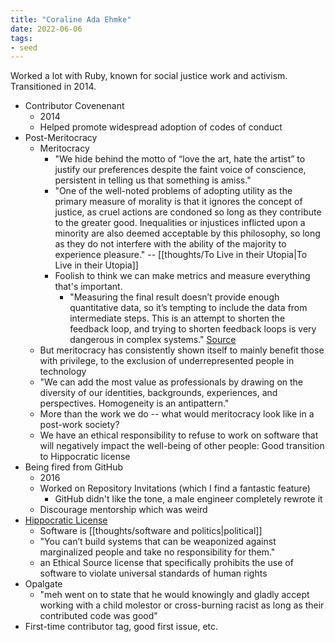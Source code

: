 ```yaml
---
title: "Coraline Ada Ehmke"
date: 2022-06-06
tags:
- seed
---
```


Worked a lot with Ruby, known for social justice work and activism. Transitioned in 2014.

- Contributor Covenenant
	- 2014
	- Helped promote widespread adoption of codes of conduct
- Post-Meritocracy
	- Meritocracy
		- "We hide behind the motto of “love the art, hate the artist” to justify our preferences despite the faint voice of conscience, persistent in telling us that something is amiss."
		- "One of the well-noted problems of adopting utility as the primary measure of morality is that it ignores the concept of justice, as cruel actions are condoned so long as they contribute to the greater good. Inequalities or injustices inflicted upon a minority are also deemed acceptable by this philosophy, so long as they do not interfere with the ability of the majority to experience pleasure." -- [[thoughts/To Live in their Utopia|To Live in their Utopia]]
		- Foolish to think we can make metrics and measure everything that's important.
			- "Measuring the final result doesn’t provide enough quantitative data, so it’s tempting to include the data from intermediate steps. This is an attempt to shorten the feedback loop, and trying to shorten feedback loops is very dangerous in complex systems." [Source](https://brianlui.dog/2020/05/10/beware-of-tight-feedback-loops/)
	- But meritocracy has consistently shown itself to mainly benefit those with privilege, to the exclusion of underrepresented people in technology
	- "We can add the most value as professionals by drawing on the diversity of our identities, backgrounds, experiences, and perspectives. Homogeneity is an antipattern."
	- More than the work we do -- what would meritocracy look like in a post-work society?
	- We have an ethical responsibility to refuse to work on software that will negatively impact the well-being of other people: Good transition to Hippocratic license
- Being fired from GitHub
	- 2016
	- Worked on Repository Invitations (which I find a fantastic feature)
		- GitHub didn't like the tone, a male engineer completely rewrote it
	- Discourage mentorship which was weird
- [Hippocratic License](https://firstdonoharm.dev/)
	- Software is [[thoughts/software and politics|political]]
	- "You can’t build systems that can be weaponized against marginalized people and take no responsibility for them."
	- an Ethical Source license that specifically prohibits the use of software to violate universal standards of human rights
- Opalgate
	- "meh went on to state that he would knowingly and gladly accept working with a child molestor or cross-burning racist as long as their contributed code was good"
- First-time contributor tag, good first issue, etc.